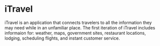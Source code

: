 # iTravel
iTravel is an application that connects travelers to all the information they may need while in an unfamiliar place.
The first iteration of iTravel includes informaion for: weather, maps, government sites, restaurant locations, 
lodging, scheduling flights, and instant customer service.
